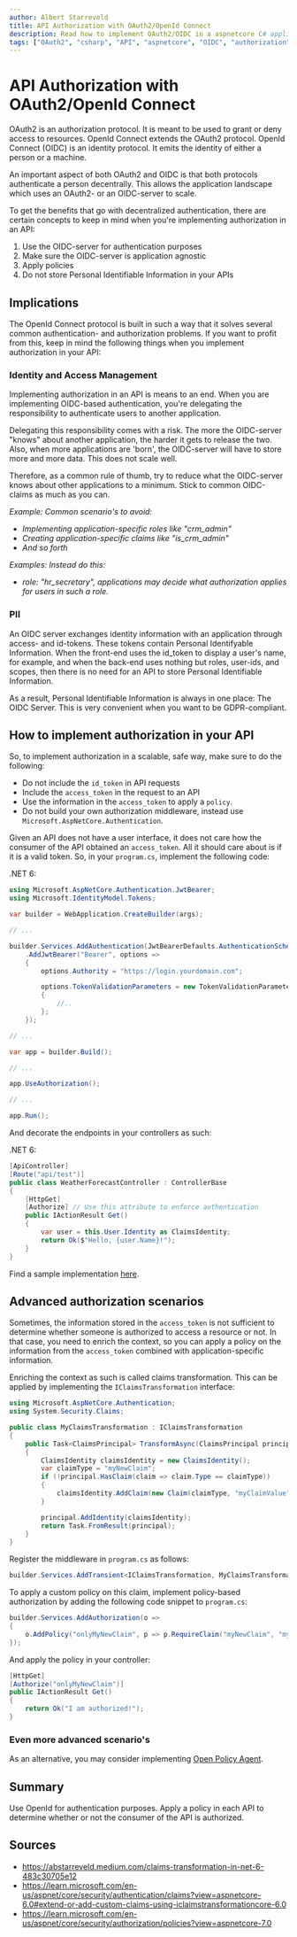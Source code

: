 ```yaml
---
author: Albert Starreveld
title: API Authorization with OAuth2/OpenId Connect
description: Read how to implement OAuth2/OIDC in a aspnetcore C# application.
tags: ["OAuth2", "csharp", "API", "aspnetcore", "OIDC", "authorization"]
---
```

# API Authorization with OAuth2/OpenId Connect

OAuth2 is an authorization protocol. It is meant to be used to grant or deny access to resources. OpenId Connect extends the OAuth2 protocol. OpenId Connect (OIDC) is an identity protocol. It emits the identity of either a person or a machine.

An important aspect of both OAuth2 and OIDC is that both protocols authenticate a person decentrally. This allows the application landscape which uses an OAuth2- or an OIDC-server to scale. 

To get the benefits that go with decentralized authentication, there are certain concepts to keep in mind when you're implementing authorization in an API:

1. Use the OIDC-server for authentication purposes
2. Make sure the OIDC-server is application agnostic
3. Apply policies
4. Do not store Personal Identifiable Information in your APIs

## Implications

The OpenId Connect protocol is built in such a way that it solves several common authentication- and authorization problems. If you want to profit from this, keep in mind the following things when you implement authorization in your API:

### Identity and Access Management

Implementing authorization in an API is means to an end. When you are implementing OIDC-based authentication, you're delegating the responsibility to authenticate users to another application.

Delegating this responsibility comes with a risk. The more the OIDC-server "knows" about another application, the harder it gets to release the two. Also, when more applications are 'born', the OIDC-server will have to store more and more data. This does not scale well. 

Therefore, as a common rule of thumb, try to reduce what the OIDC-server knows about other applications to a minimum. Stick to common OIDC-claims as much as you can.

_Example: Common scenario's to avoid:_

* _Implementing application-specific roles like "crm_admin"_
* _Creating application-specific claims like "is_crm_admin"_
* _And so forth_

_Examples: Instead do this:_
* _role: "hr_secretary", applications may decide what authorization applies for users in such a role._

### PII
An OIDC server exchanges identity information with an application through access- and id-tokens. These tokens contain Personal Identifyable Information. When the front-end uses the id_token to display a user's name, for example, and when the back-end uses nothing but roles, user-ids, and scopes, then there is no need for an API to store Personal Identifiable Information. 

As a result, Personal Identifiable Information is always in one place: The OIDC Server. This is very convenient when you want to be GDPR-compliant.

## How to implement authorization in your API
So, to implement authorization in a scalable, safe way, make sure to do the following:

* Do not include the `id_token` in API requests
* Include the `access_token` in the request to an API
* Use the information in the `access_token` to apply a `policy`.
* Do not build your own authorization middleware, instead use `Microsoft.AspNetCore.Authentication`.

Given an API does not have a user interface, it does not care how the consumer of the API obtained an `access_token`. All it should care about is if it is a valid token. So, in your `program.cs`, implement the following code:

.NET 6:

```csharp
using Microsoft.AspNetCore.Authentication.JwtBearer;
using Microsoft.IdentityModel.Tokens;

var builder = WebApplication.CreateBuilder(args);

// ...

builder.Services.AddAuthentication(JwtBearerDefaults.AuthenticationScheme)
    .AddJwtBearer("Bearer", options =>
    {
        options.Authority = "https://login.yourdomain.com";

        options.TokenValidationParameters = new TokenValidationParameters
        {
            //..
        };
    });

// ...

var app = builder.Build();

// ...

app.UseAuthorization();

// ...

app.Run();
```

And decorate the endpoints in your controllers as such:

.NET 6:

```csharp
[ApiController]
[Route("api/test")]
public class WeatherForecastController : ControllerBase
{
    [HttpGet]
    [Authorize] // Use this attribute to enforce authentication
    public IActionResult Get()
    {
        var user = this.User.Identity as ClaimsIdentity;
        return Ok($"Hello, {user.Name}!");
    }
}
```

Find a sample implementation [here](https://github.com/thecloudnativewebapp/GoCloudNative.Bff/blob/main/docs/Integration-Manuals/Integrating-With-Identity-Providers/IdentityServer4/src/Api/Program.cs).

## Advanced authorization scenarios

Sometimes, the information stored in the `access_token` is not sufficient to determine whether someone is authorized to access a resource or not. In that case, you need to enrich the context, so you can apply a policy on the information from the `access_token` combined with application-specific information. 

Enriching the context as such is called claims transformation. This can be applied by implementing the `IClaimsTransformation` interface:

```csharp
using Microsoft.AspNetCore.Authentication;
using System.Security.Claims;

public class MyClaimsTransformation : IClaimsTransformation
{
    public Task<ClaimsPrincipal> TransformAsync(ClaimsPrincipal principal)
    {
        ClaimsIdentity claimsIdentity = new ClaimsIdentity();
        var claimType = "myNewClaim";
        if (!principal.HasClaim(claim => claim.Type == claimType))
        {
            claimsIdentity.AddClaim(new Claim(claimType, "myClaimValue"));
        }

        principal.AddIdentity(claimsIdentity);
        return Task.FromResult(principal);
    }
}
```

Register the middleware in `program.cs` as follows:

```csharp
builder.Services.AddTransient<IClaimsTransformation, MyClaimsTransformation>();
```

To apply a custom policy on this claim, implement policy-based authorization by adding the following code snippet to `program.cs`:

```csharp
builder.Services.AddAuthorization(o =>
{
    o.AddPolicy("onlyMyNewClaim", p => p.RequireClaim("myNewClaim", "myClaimValue"));
});
```

And apply the policy in your controller:
```csharp
[HttpGet]
[Authorize("onlyMyNewClaim")]
public IActionResult Get()
{
    return Ok("I am authorized!");
}
```

### Even more advanced scenario's

As an alternative, you may consider implementing [Open Policy Agent](https://www.openpolicyagent.org/).

## Summary
Use OpenId for authentication purposes. Apply a policy in each API to determine whether or not the consumer of the API is authorized.

## Sources

* https://abstarreveld.medium.com/claims-transformation-in-net-6-483c30705e12
* https://learn.microsoft.com/en-us/aspnet/core/security/authentication/claims?view=aspnetcore-6.0#extend-or-add-custom-claims-using-iclaimstransformationcore-6.0
* https://learn.microsoft.com/en-us/aspnet/core/security/authorization/policies?view=aspnetcore-7.0